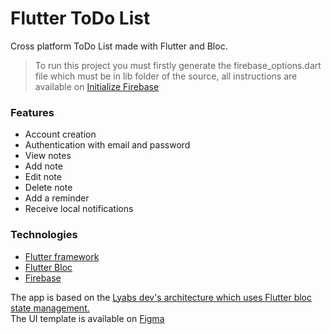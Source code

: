 # Flutter ToDo List
Cross platform ToDo List  made with Flutter and Bloc.

<blockquote>
To run this project you must firstly generate the firebase_options.dart file which must be in lib folder of the source, all instructions are available on <a href="https://firebase.flutter.dev/docs/cli">Initialize Firebase</a>
</blockquote>

<h3>Features</h3>
<ul>
  <li>Account creation</li>
  <li>Authentication with email and password</li>
  <li>View notes</li>
  <li>Add note</li>
  <li>Edit note</li>
  <li>Delete note</li>
  <li>Add a reminder</li>
  <li>Receive local notifications</li>
</ul>

<h3>Technologies</h3>
<ul>
  <li><a href="https://flutter.dev/">Flutter framework</a></li>
  <li><a href="https://pub.dev/packages/flutter_bloc">Flutter Bloc</a></li>
  <li><a href="https://firebase.google.com/">Firebase</a></li>
</ul>

The app is based on the <a href="https://github.com/lyabs-dev/flutter-project-structure">Lyabs dev's architecture which uses Flutter bloc state management.</a><br/>
The UI template is available on <a href="https://www.figma.com/file/Zt8JN4pLQEEdul8bL3vALF/TodoApp?node-id=1%3A167">Figma</a>
